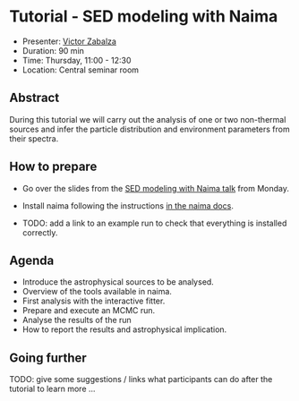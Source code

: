 # Tutorial - SED modeling with Naima

* Presenter: [Victor Zabalza](https://github.com/zblz)
* Duration: 90 min
* Time: Thursday, 11:00 - 12:30
* Location: Central seminar room

## Abstract

During this tutorial we will carry out the analysis of one or two non-thermal
sources and infer the particle distribution and environment parameters from
their spectra.

## How to prepare

* Go over the slides from the [SED modeling with Naima talk](https://github.com/gammapy/PyGamma15/tree/gh-pages/talks/naima) from Monday.

* Install naima following the instructions [in the naima
  docs](http://naima.readthedocs.org/en/latest/installation.html).

* TODO: add a link to an example run to check that everything is installed
  correctly.

## Agenda


* Introduce the astrophysical sources to be analysed.
* Overview of the tools available in naima.
* First analysis with the interactive fitter.
* Prepare and execute an MCMC run.
* Analyse the results of the run
* How to report the results and astrophysical implication.

## Going further

TODO: give some suggestions / links what participants can do
after the tutorial to learn more ...
